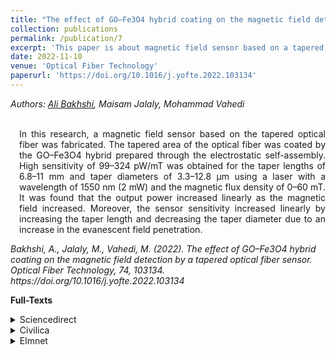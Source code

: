 ```yaml
---
title: "The effect of GO–Fe3O4 hybrid coating on the magnetic field detection by a tapered optical fiber sensor"
collection: publications
permalink: /publication/7
excerpt: 'This paper is about magnetic field sensor based on a tapered optical fiber sensor.'
date: 2022-11-10
venue: 'Optical Fiber Technology'
paperurl: 'https://doi.org/10.1016/j.yofte.2022.103134'
---
```

<address class="author">Authors: <a rel="author" href="https://bakhshiali.github.io">Ali Bakhshi</a>, Maisam Jalaly, Mohammad Vahedi</address><br>

<p align="justify" style="padding-left: 1em">
In this research, a magnetic field sensor based on the tapered optical fiber was fabricated. The tapered area of the optical fiber was coated by the GO–Fe3O4
hybrid prepared through the electrostatic self-assembly. High sensitivity of 99–324 pW/mT was obtained for the taper lengths of 6.8–11 mm and taper diameters 
of 3.3–12.8 μm using a laser with a wavelength of 1550 nm (2 mW) and the magnetic flux density of 0–60 mT. It was found that the output power increased linearly 
as the magnetic field increased. Moreover, the sensor sensitivity increased linearly by increasing the taper length and decreasing the taper diameter due to an 
increase in the evanescent field penetration.
</p>
<cite> Bakhshi, A., Jalaly, M., Vahedi, M. (2022). The effect of GO–Fe3O4 hybrid coating on the magnetic field detection by a tapered optical fiber sensor. Optical Fiber Technology, 74, 103134. https://doi.org/10.1016/j.yofte.2022.103134 </cite>

<b>Full-Texts</b>
<details>
<summary>Sciencedirect</summary>
  <a href="https://www.sciencedirect.com/science/article/pii/S1068520022003170?dgcid=coauthor"> Bakhshi, A., Jalaly, M., Vahedi, M. (2022). The effect of GO–Fe3O4 hybrid coating on the magnetic field detection by a tapered optical fiber sensor. Optical Fiber Technology, 74, 103134. https://doi.org/10.1016/j.yofte.2022.103134 </a>
</details>
<details>
<summary>Civilica</summary>
  <a href="https://civilica.com/isi/10.1016**j.yofte.2022.103134/"> Bakhshi, A., Jalaly, M., Vahedi, M. (2022). The effect of GO–Fe3O4 hybrid coating on the magnetic field detection by a tapered optical fiber sensor. Optical Fiber Technology, 74, 103134. https://doi.org/10.1016/j.yofte.2022.103134 </a>
</details>
<details>
<summary>Elmnet</summary>
  <a href="https://elmnet.ir/article/410165171-82808/The-Effect-of-Go%E2%80%93Fe3o4-Hybrid-Coating-on-the-Magnetic-Field-Detection-by-a-Tapered-Optical-Fiber-Sensor"> Bakhshi, A., Jalaly, M., Vahedi, M. (2022). The effect of GO–Fe3O4 hybrid coating on the magnetic field detection by a tapered optical fiber sensor. Optical Fiber Technology, 74, 103134. https://doi.org/10.1016/j.yofte.2022.103134</a>
</details>
